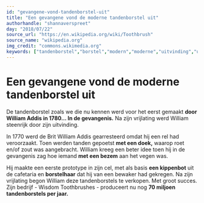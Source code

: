 ```yaml
---
id: "gevangene-vond-tandenborstel-uit"
title: "Een gevangene vond de moderne tandenborstel uit"
authorhandle: "shannaverspreet"
day: "2018/07/22"
source_url: "https://en.wikipedia.org/wiki/Toothbrush"
source_name: "wikipedia.org"
img_credit: "commons.wikimedia.org"
keywords: ["tandenborstel","borstel","modern","moderne","uitvinding","uitvinder","uitgevonden","wanneer","wie","william","addis","gevangene","gevangenis"]
---
```

# Een gevangene vond de moderne tandenborstel uit
De tandenborstel zoals we die nu kennen werd voor het eerst gemaakt **door William Addis in 1780… In de gevangenis.** Na zijn vrijlating werd William steenrijk door zijn uitvinding.

In 1770 werd de Brit William Addis gearresteerd omdat hij een rel had veroorzaakt. Toen werden tanden gepoetst **met een doek,** waarop roet en/of zout was aangebracht. William kreeg een beter idee toen hij in de gevangenis zag hoe iemand **met een bezem** aan het vegen was.

Hij maakte een eerste prototype in zijn cel, met als basis **een kippenbot** uit de cafetaria en **borstelhaar** dat hij van een bewaker had gekregen. Na zijn vrijlating begon William deze tandenborstels te verkopen. Met groot succes. Zijn bedrijf - Wisdom Toothbrushes - produceert nu nog **70 miljoen tandenborstels per jaar.**